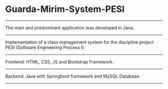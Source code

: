 # Guarda-Mirim-System-PESI
***
The main and predominant application was developed in Java.
***
Implementation of a class management system for the discipline project PESI (Software Engineering Process I).
***
Frontend: HTML, CSS, JS and Bootstrap Framework.
***
Backend: Java with Springboot framework and MySQL Database.
***
